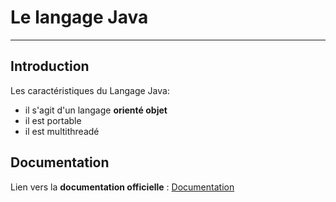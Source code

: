 # Le langage Java
___

## Introduction

Les caractéristiques du Langage Java:

+ il s'agit d'un langage **orienté objet**
+ il est portable
+ il est multithreadé

## Documentation

Lien vers la **documentation officielle** : [Documentation](https://www.example.com)
